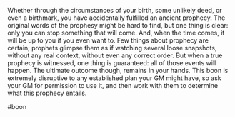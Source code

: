 Whether through the circumstances of your birth, some unlikely deed, or even a birthmark, you have accidentally fulfilled an ancient prophecy. The original words of the prophesy might be hard to find, but one thing is clear: only you can stop something that will come. And, when the time comes, it will be up to you if you even want to. Few things about prophecy are certain; prophets glimpse them as if watching several loose snapshots, without any real context, without even any correct order. But when a true prophecy is witnessed, one thing is guaranteed: all of those events will happen. The ultimate outcome though, remains in your hands. This boon is extremely disruptive to any established plan your GM might have, so ask your GM for permission to use it, and then work with them to determine what this prophecy entails.

#boon